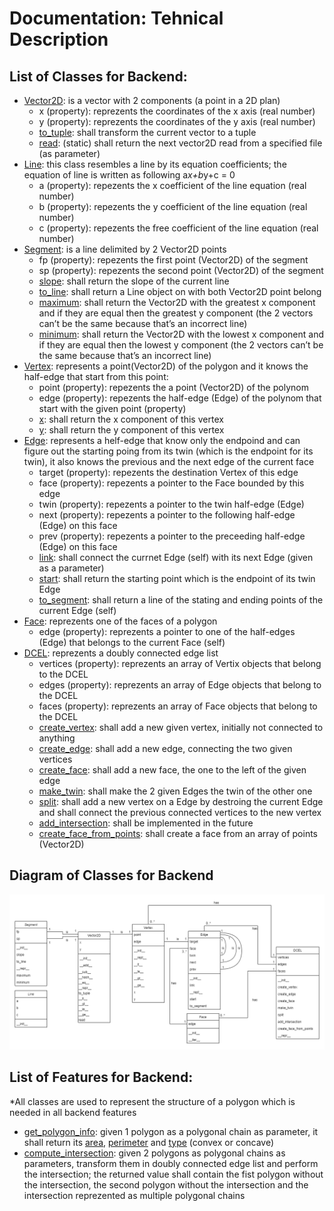 # Documentation: Tehnical Description

## List of Classes for Backend:

- [Vector2D](https://github.com/ToniBiro/Proiect-GeomComp/blob/45cf8b0ac8d0c27ce7710e266fcc4e2ed4da49e9/backend/prgc/primitive.py#L4): is a vector with 2 components (a point in a 2D plan)
  - x (property): reprezents the coordinates of the x axis (real number)
  - y (property): reprezents the coordinates of the y axis (real number)
  - [to_tuple](https://github.com/ToniBiro/Proiect-GeomComp/blob/45cf8b0ac8d0c27ce7710e266fcc4e2ed4da49e9/backend/prgc/primitive.py#L24): shall transform the current vector to a tuple
  - [read](https://github.com/ToniBiro/Proiect-GeomComp/blob/45cf8b0ac8d0c27ce7710e266fcc4e2ed4da49e9/backend/prgc/primitive.py#L60): (static) shall return the next vector2D read from a specified file (as parameter)
- [Line](https://github.com/ToniBiro/Proiect-GeomComp/blob/45cf8b0ac8d0c27ce7710e266fcc4e2ed4da49e9/backend/prgc/intersect.py#L38): this class resembles a line by its equation coefficients; the equation of line is written as following a*x+b*y+c = 0
  - a (property): repezents the x coefficient of the line equation (real number)
  - b (property): repezents the y coefficient of the line equation (real number)
  - c (property): repezents the free coefficient of the line equation (real number)
- [Segment](https://github.com/ToniBiro/Proiect-GeomComp/blob/45cf8b0ac8d0c27ce7710e266fcc4e2ed4da49e9/backend/prgc/intersect.py#L4): is a line delimited by 2 Vector2D points
  - fp (property): repezents the first point (Vector2D) of the segment
  - sp (property): repezents the second point (Vector2D) of the segment
  - [slope](https://github.com/ToniBiro/Proiect-GeomComp/blob/45cf8b0ac8d0c27ce7710e266fcc4e2ed4da49e9/backend/prgc/intersect.py#L11): shall return the slope of the current line
  - [to_line](https://github.com/ToniBiro/Proiect-GeomComp/blob/45cf8b0ac8d0c27ce7710e266fcc4e2ed4da49e9/backend/prgc/intersect.py#L16): shall return a Line object on with both Vector2D point belong
  - [maximum](https://github.com/ToniBiro/Proiect-GeomComp/blob/45cf8b0ac8d0c27ce7710e266fcc4e2ed4da49e9/backend/prgc/intersect.py#L25): shall return the Vector2D with the greatest x component and if they are equal then the greatest y component (the 2 vectors can’t be the same because that’s an incorrect line)
  - [minimum](https://github.com/ToniBiro/Proiect-GeomComp/blob/45cf8b0ac8d0c27ce7710e266fcc4e2ed4da49e9/backend/prgc/intersect.py#L31): shall return the Vector2D with the lowest x component and if they are equal then the lowest y component (the 2 vectors can’t be the same because that’s an incorrect line)
- [Vertex](https://github.com/ToniBiro/Proiect-GeomComp/blob/45cf8b0ac8d0c27ce7710e266fcc4e2ed4da49e9/backend/prgc/dcel.py#L6): represents a point(Vector2D) of the polygon and it knows the half-edge that start from this point:
  - point (property): repezents the a point (Vector2D) of the polynom
  - edge (property): repezents the half-edge (Edge) of the polynom that start with the given point (property)
  - [x](https://github.com/ToniBiro/Proiect-GeomComp/blob/45cf8b0ac8d0c27ce7710e266fcc4e2ed4da49e9/backend/prgc/dcel.py#L39): shall return the x component of this vertex
  - [y](https://github.com/ToniBiro/Proiect-GeomComp/blob/45cf8b0ac8d0c27ce7710e266fcc4e2ed4da49e9/backend/prgc/dcel.py#L43): shall return the y component of this vertex
- [Edge](https://github.com/ToniBiro/Proiect-GeomComp/blob/45cf8b0ac8d0c27ce7710e266fcc4e2ed4da49e9/backend/prgc/dcel.py#L47): represents a helf-edge that know only the endpoind and can figure out the starting poing from its twin (which is the endpoint for its twin), it also knows the previous and the next edge of the current face
  - target (property): repezents the destination Vertex of this edge
  - face (property): repezents a pointer to the Face bounded by this edge
  - twin (property): repezents a pointer to the twin half-edge (Edge)
  - next (property): repezents a pointer to the following half-edge (Edge) on this face
  - prev (property): repezents a pointer to the preceeding half-edge (Edge) on this face
  - [link](https://github.com/ToniBiro/Proiect-GeomComp/blob/45cf8b0ac8d0c27ce7710e266fcc4e2ed4da49e9/backend/prgc/dcel.py#L79): shall connect the currnet Edge (self) with its next Edge (given as a parameter)
  - [start](https://github.com/ToniBiro/Proiect-GeomComp/blob/45cf8b0ac8d0c27ce7710e266fcc4e2ed4da49e9/backend/prgc/dcel.py#L87): shall return the starting point which is the endpoint of its twin Edge
  - [to_segment](https://github.com/ToniBiro/Proiect-GeomComp/blob/45cf8b0ac8d0c27ce7710e266fcc4e2ed4da49e9/backend/prgc/dcel.py#L90): shall return a line of the stating and ending points of the current Edge (self)
- [Face](https://github.com/ToniBiro/Proiect-GeomComp/blob/45cf8b0ac8d0c27ce7710e266fcc4e2ed4da49e9/backend/prgc/dcel.py#L96): reprezents one of the faces of a polygon
  - edge (property): reprezents a pointer to one of the half-edges (Edge) that belongs to the current Face (self)
- [DCEL](https://github.com/ToniBiro/Proiect-GeomComp/blob/45cf8b0ac8d0c27ce7710e266fcc4e2ed4da49e9/backend/prgc/dcel.py#L112): reprezents a doubly connected edge list
  - vertices (property): reprezents an array of Vertix objects that belong to the DCEL
  - edges (property): reprezents an array of Edge objects that belong to the DCEL
  - faces (property): reprezents an array of Face objects that belong to the DCEL
  - [create_vertex](https://github.com/ToniBiro/Proiect-GeomComp/blob/45cf8b0ac8d0c27ce7710e266fcc4e2ed4da49e9/backend/prgc/dcel.py#L118): shall add a new given vertex, initially not connected to anything
  - [create_edge](https://github.com/ToniBiro/Proiect-GeomComp/blob/45cf8b0ac8d0c27ce7710e266fcc4e2ed4da49e9/backend/prgc/dcel.py#L125): shall add a new edge, connecting the two given vertices
  - [create_face](https://github.com/ToniBiro/Proiect-GeomComp/blob/45cf8b0ac8d0c27ce7710e266fcc4e2ed4da49e9/backend/prgc/dcel.py#L138): shall add a new face, the one to the left of the given edge
  - [make_twin](https://github.com/ToniBiro/Proiect-GeomComp/blob/45cf8b0ac8d0c27ce7710e266fcc4e2ed4da49e9/backend/prgc/dcel.py#L147): shall make the 2 given Edges the twin of the other one
  - [split](https://github.com/ToniBiro/Proiect-GeomComp/blob/45cf8b0ac8d0c27ce7710e266fcc4e2ed4da49e9/backend/prgc/dcel.py#L154): shall add a new vertex on a Edge by destroing the current Edge and shall connect the previous connected vertices to the new vertex
  - [add_intersection](https://github.com/ToniBiro/Proiect-GeomComp/blob/45cf8b0ac8d0c27ce7710e266fcc4e2ed4da49e9/backend/prgc/dcel.py#L180): shall be implemented in the future
  - [create_face_from_points](https://github.com/ToniBiro/Proiect-GeomComp/blob/45cf8b0ac8d0c27ce7710e266fcc4e2ed4da49e9/backend/prgc/dcel.py#L186): shall create a face from an array of points (Vector2D)

## Diagram of Classes for Backend

![image](diagram_classes_backend.png)

## List of Features for Backend:

\*All classes are used to represent the structure of a polygon which is needed in all backend features

- [get_polygon_info](https://github.com/ToniBiro/Proiect-GeomComp/blob/45cf8b0ac8d0c27ce7710e266fcc4e2ed4da49e9/backend/app.py#L88): given 1 polygon as a polygonal chain as parameter, it shall return its [area](https://github.com/ToniBiro/Proiect-GeomComp/blob/45cf8b0ac8d0c27ce7710e266fcc4e2ed4da49e9/backend/prgc/primitive.py#L74), [perimeter](https://github.com/ToniBiro/Proiect-GeomComp/blob/45cf8b0ac8d0c27ce7710e266fcc4e2ed4da49e9/backend/prgc/primitive.py#L93) and [type](https://github.com/ToniBiro/Proiect-GeomComp/blob/45cf8b0ac8d0c27ce7710e266fcc4e2ed4da49e9/backend/prgc/primitive.py#L119) (convex or concave)
- [compute_intersection](https://github.com/ToniBiro/Proiect-GeomComp/blob/45cf8b0ac8d0c27ce7710e266fcc4e2ed4da49e9/backend/app.py#L19): given 2 polygons as polygonal chains as parameters, transform them in doubly connected edge list and perform the intersection; the returned value shall contain the fist polygon without the intersection, the second polygon without the intersection and the intersection reprezented as multiple polygonal chains
